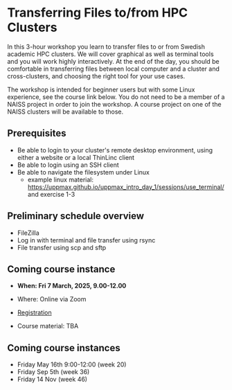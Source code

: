 # Transferring Files to/from HPC Clusters

In this 3-hour workshop you learn to transfer files to or from Swedish academic HPC clusters. We will cover graphical as well as terminal tools and you will work highly interactively. At the end of the day, you should be comfortable in transferring files between local computer and a cluster and cross-clusters, and choosing the right tool for your use cases.

The workshop is intended for beginner users but with some Linux experience, see the course link below. You do not need to be a member of a NAISS project in order to join the workshop. A course project on one of the NAISS clusters will be available to those.

## Prerequisites

- Be able to login to your cluster's remote desktop environment, using either a website or a local ThinLinc client
- Be able to login using an SSH client
- Be able to navigate the filesystem under Linux
    - example linux material: <https://uppmax.github.io/uppmax_intro_day_1/sessions/use_terminal/> and exercise 1-3

## Preliminary schedule overview

- FileZilla
- Log in with terminal and file transfer using rsync
- File transfer using scp and sftp

## Coming course instance

- **When: Fri 7 March, 2025, 9.00-12.00**
- Where: Online via Zoom

- [Registration](https://forms.gle/LuQBE3u2NbpqnThVA)

- Course material: TBA

## Coming course instances

- Friday May 16th 9:00-12:00 (week 20)
- Friday Sep 5th (week 36)
- Friday 14 Nov (week 46)
